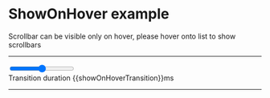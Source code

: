 # ShowOnHover example

Scrollbar can be visible only on hover, please hover onto list to show scrollbars

<script setup>
import DefaultExample from './default.vue';
import { ref, watch } from 'vue';
import { debounce } from 'lodash-es';

const showOnHoverTransition = ref(300);
const showOnHoverTransitionProp = ref(showOnHoverTransition.value);
const onUpdate = debounce((e) => {showOnHoverTransitionProp.value = showOnHoverTransition.value}, 200)
</script>
<hr/>
<input type="range" id="showOnHoverTransition" min="0" max="1500" v-model="showOnHoverTransition" @input="onUpdate"><br/>
<div>Transition duration {{showOnHoverTransition}}ms</div>
<hr/>

<DefaultExample :show-on-hover="parseInt(showOnHoverTransitionProp)"/>
